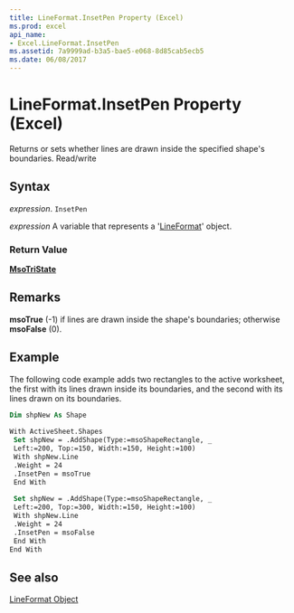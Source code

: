 ```yaml
---
title: LineFormat.InsetPen Property (Excel)
ms.prod: excel
api_name:
- Excel.LineFormat.InsetPen
ms.assetid: 7a9999ad-b3a5-bae5-e068-8d85cab5ecb5
ms.date: 06/08/2017
---
```



# LineFormat.InsetPen Property (Excel)

Returns or sets whether lines are drawn inside the specified shape's boundaries. Read/write


## Syntax

 _expression_. `InsetPen`

 _expression_ A variable that represents a '[LineFormat](Excel.LineFormat.md)' object.


### Return Value

 **[MsoTriState](./Office.MsoTriState.md)**


## Remarks

 **msoTrue** (-1) if lines are drawn inside the shape's boundaries; otherwise **msoFalse** (0).


## Example

The following code example adds two rectangles to the active worksheet, the first with its lines drawn inside its boundaries, and the second with its lines drawn on its boundaries.


```vb
Dim shpNew As Shape 
 
With ActiveSheet.Shapes 
 Set shpNew = .AddShape(Type:=msoShapeRectangle, _ 
 Left:=200, Top:=150, Width:=150, Height:=100) 
 With shpNew.Line 
 .Weight = 24 
 .InsetPen = msoTrue 
 End With 
 
 Set shpNew = .AddShape(Type:=msoShapeRectangle, _ 
 Left:=200, Top:=300, Width:=150, Height:=100) 
 With shpNew.Line 
 .Weight = 24 
 .InsetPen = msoFalse 
 End With 
End With
```


## See also


[LineFormat Object](Excel.LineFormat.md)

